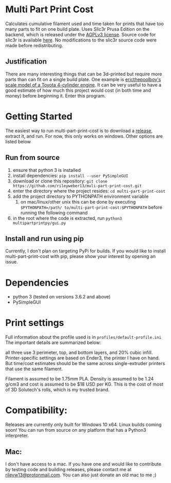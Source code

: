 # Multi Part Print Cost
Calculates cumulative filament used and time taken for prints that have too many
parts to fit on one build plate. Uses Slic3r Prusa Edition on the backend, which
is released under the [AGPLv3
license](https://github.com/prusa3d/PrusaSlicer/blob/7308017ee82abc725e5eb7aff26839d3e963b566/LICENSE).
Source code for slic3r is available
[here](https://github.com/prusa3d/PrusaSlicer). No modifications to the slic3r
source code were made before redistributing.

## Justification
There are many interesting things that can be 3d-printed but require more parts
than can fit on a single build plate. One example is [ericthepoolboy's scale
model of a Toyota 4-cylinder engine](https://www.thingiverse.com/thing:644933).
It can be very useful to have a good estimate of how much this project would
cost (in both time and money) before beginning it. Enter this program.

# Getting Started
The easiest way to run multi-part-print-cost is to download a
[release](https://github.com/rileyweber13/muli-part-print-cost/releases),
extract it, and run. For now, this only works on windows. Other options are
listed below
## Run from source
 1. ensure that python 3 is installed
 1. install dependencies: `pip install --user PySimpleGUI`
 1. download or clone this repository: `git clone
    https://github.com/rileyweber13/muli-part-print-cost.git`
 1. enter the directory where the project resides: 
    `cd multi-part-print-cost`
 1. add the project directory to PYTHONPATH environment variable
    1. on mac/linux/other unix this can be done by executing `$PYTHONPATH=/path/ to/multi-part-print-cost:$PYTHONPATH`
       before running the following command
 1. in the root where the code is extracted, run `python3
    multipartprintpy/gui.py`
## Install and run using pip
Currently, I don't plan on targeting PyPi for builds. If you would like to
install multi-part-print-cost with pip, please show your interest by opening an
issue.

# Dependencies
 * python 3 (tested on versions 3.6.2 and above)
 * PySimpleGUI

# Print settings
Full information about the profile used is in `profiles/default-profile.ini`
The important details are summarized below:

all three use 3 perimeter, top, and bottom layers, and 20% cubic infill.
Printer-specific settings are based on Ender3, the printer I have on hand. But
time/cost estimates should be the same across single-extruder printers that use
the same filament.

Filament is assumed to be 1.75mm PLA. Density is assumed to be 1.24 g/cm3 and
cost is assumed to be $18 USD per KG. This is the cost of most of 3D Solutech's
rolls, which is my trusted brand.

# Compatibility:
Releases are currently only built for Windows 10 x64. Linux builds coming soon!
You can run from source on any platform that has a Python3 interpreter.
## Mac:
I don't have access to a mac. If you have one and would like to contribute by
testing code and building releases, please contact me at
rileyw13@protonmail.com. You can also just donate an old mac to me ;)
